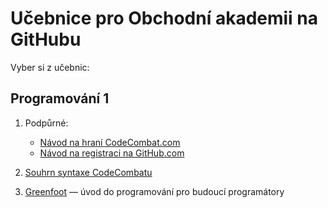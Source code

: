 # Učebnice pro Obchodní akademii na GitHubu

Vyber si z&nbsp;učebnic:

## Programování 1

1. Podpůrné:
    - [Návod na hraní CodeCombat.com](https://github.com/oauh-ucebnice/codecombat-navod)
    - [Návod na registraci na GitHub.com](https://github.com/oauh-ucebnice/github-registrace)

2. [Souhrn syntaxe CodeCombatu](https://github.com/oauh-ucebnice/codecombat-navod/souhrn-syntaxe.md)

3. [Greenfoot](https://github.com/oauh-ucebnice/greenfoot-uvod)
    — úvod do programování pro budoucí programátory
